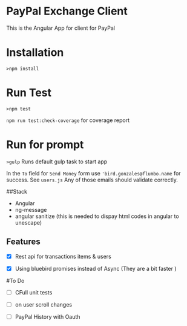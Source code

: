 

# PayPal Exchange Client

This is the Angular App for client  for PayPal

# Installation
```
>npm install
```

# Run Test
```
>npm test
```
`npm run test:check-coverage` for coverage report

# Run for prompt 
`>gulp` Runs default gulp task to start app

In the `To` field for `Send Money` form use `'bird.gonzales@flumbo.name` for success.
See `users.js` Any of those emails should validate correctly.

##Stack

* Angular
* ng-message
* angular sanitize (this is needed to dispay html codes in angular to unescape)

## Features

- [x] Rest api for transactions items & users
- [x] Using bluebird promises instead of Async (They are a bit faster )


#To Do
- [ ] CFull unit tests
- [ ] on user scroll  changes 
- [ ] PayPal History with Oauth

